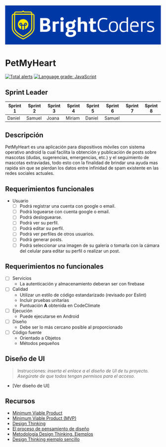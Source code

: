 ![BrightCoders Logo](img/logo-bc.png)

# PetMyHeart
[![Total alerts](https://img.shields.io/lgtm/alerts/g/BC-MAY-21-RN/proyecto-final-m22-pf-t2-reactive-02.svg?logo=lgtm&logoWidth=18)](https://lgtm.com/projects/g/BC-MAY-21-RN/proyecto-final-m22-pf-t2-reactive-02/alerts/) [![Language grade: JavaScript](https://img.shields.io/lgtm/grade/javascript/g/BC-MAY-21-RN/proyecto-final-m22-pf-t2-reactive-02.svg?logo=lgtm&logoWidth=18)](https://lgtm.com/projects/g/BC-MAY-21-RN/proyecto-final-m22-pf-t2-reactive-02/context:javascript)

## Sprint Leader

| Sprint 1 | Sprint 2 | Sprint 3 | Sprint 4 | Sprint 5 | Sprint 6 | Sprint 7 | Sprint 8 |
|---|---|---|---|---|---|---|---|
| Daniel | Samuel | Joana | Miriam | Daniel | Samuel |

## Descripción

PetMyHeart es una aplicación para dispositivos móviles con sistema operativo android la cual facilita la obtención y publicación de posts sobre mascotas (dudas, sugerencias, emergencias, etc.) y el seguimiento de mascotas extraviadas, todo esto con la finalidad de brindar una ayuda mas rapida sin que se pierdan los datos entre infinidad de spam existente en las redes sociales actuales.

## Requerimientos funcionales

- Usuario
  - [ ] Podrá registrar una cuenta con google o email.
  - [ ] Podrá loguearse con cuenta google o email.
  - [ ] Podrá desloguearse.
  - [ ] Podrá ver su perfil.
  - [ ] Podrá editar su perfil.
  - [ ] Podrá ver perfiles de otros usuarios.
  - [ ] Podrá generar posts.
  - [ ] Podrá seleccionar una imagen de su galería o tomarla con la cámara del celular para editar su perfil o realizar un post. 

## Requerimientos no funcionales

 - [ ] Servicios
   - La autenticación y almacenamiento deberan ser con firebase
 - [ ] Calidad
   - Utilizar un estilo de código estandarizado (revisado por Eslint)
   - Incluir pruebas unitarias
   - Puntuación **A** obtenida en CodeClimate
- [ ] Ejecución 
   - Puede ejecutarse en Android
- [ ] Diseño
   - Debe ser lo más cercano posible al proporcionado
- [ ] Código fuente
   - Orientado a Objetos
   - Métodos pequeños

## Diseño de UI
> Instrucciones: *inserta el enlace a el diseño de UI de tu proyecto. Asegúrate de que todos tengan permisos para el acceso.*

- [Ver diseño de UI]

## Recursos

- [Minimum Viable Product](https://www.agilealliance.org/glossary/mvp/#q=~(infinite~false~filters~(tags~(~'mvp))~searchTerm~'~sort~false~sortDirection~'asc~page~1))
- [Minimum Viable Product (MVP)](https://www.productplan.com/glossary/minimum-viable-product/)
- [Design Thinking](https://www.interaction-design.org/literature/topics/design-thinking)
- [El proceso de pensamiento de diseño](https://www.youtube.com/watch?v=_r0VX-aU_T8)
- [Metodología Design Thinking. Ejemplos](https://www.youtube.com/watch?v=_ul3wfKss58)
- [Design Thinking ejemplo sencillo](https://www.youtube.com/watch?v=_H33tA2-j0s)
